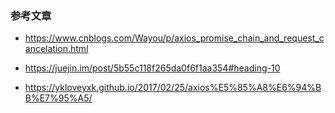 ### 参考文章

-   https://www.cnblogs.com/Wayou/p/axios_promise_chain_and_request_cancelation.html

-   https://juejin.im/post/5b55c118f265da0f6f1aa354#heading-10

*   https://ykloveyxk.github.io/2017/02/25/axios%E5%85%A8%E6%94%BB%E7%95%A5/

